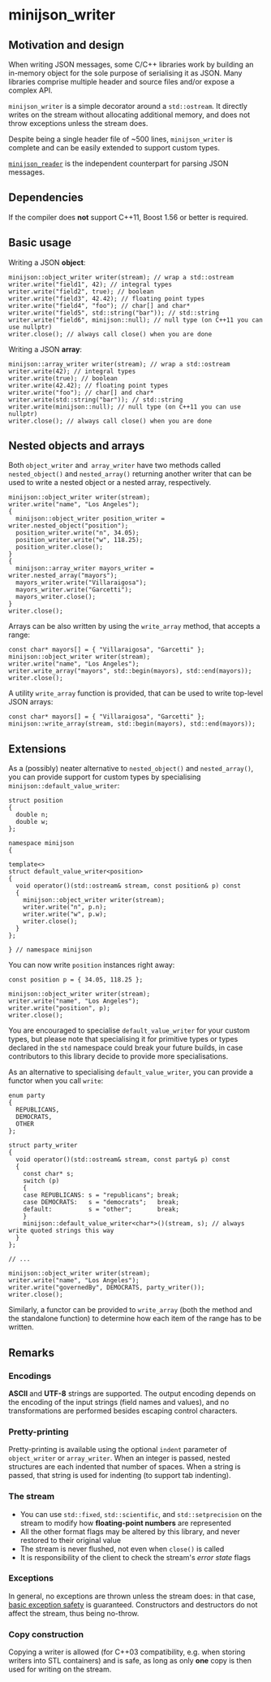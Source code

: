 # minijson_writer

## Motivation and design

When writing JSON messages, some C/C++ libraries work by building an in-memory object for the sole purpose of serialising it as JSON. Many libraries comprise multiple header and source files and/or expose a complex API.

`minijson_writer` is a simple decorator around a `std::ostream`. It directly writes on the stream without allocating additional memory, and does not throw exceptions unless the stream does.

Despite being a single header file of ~500 lines, `minijson_writer` is complete and can be easily extended to support custom types.

[`minijson_reader`](https://github.com/giacomodrago/minijson_reader) is the independent counterpart for parsing JSON messages.

## Dependencies

If the compiler does **not** support C++11, Boost 1.56 or better is required.

## Basic usage

Writing a JSON **object**:

```
minijson::object_writer writer(stream); // wrap a std::ostream
writer.write("field1", 42); // integral types
writer.write("field2", true); // boolean
writer.write("field3", 42.42); // floating point types
writer.write("field4", "foo"); // char[] and char*
writer.write("field5", std::string("bar")); // std::string
writer.write("field6", minijson::null); // null type (on C++11 you can use nullptr)
writer.close(); // always call close() when you are done
```

Writing a JSON **array**:

```
minijson::array_writer writer(stream); // wrap a std::ostream
writer.write(42); // integral types
writer.write(true); // boolean
writer.write(42.42); // floating point types
writer.write("foo"); // char[] and char*
writer.write(std::string("bar")); // std::string
writer.write(minijson::null); // null type (on C++11 you can use nullptr)
writer.close(); // always call close() when you are done
```

## Nested objects and arrays

Both `object_writer` and` array_writer` have two methods called `nested_object()` and `nested_array()` returning another writer that can be used to write a nested object or a nested array, respectively.

```
minijson::object_writer writer(stream);
writer.write("name", "Los Angeles");
{
  minijson::object_writer position_writer = writer.nested_object("position");
  position_writer.write("n", 34.05);
  position_writer.write("w", 118.25);
  position_writer.close();
}
{
  minijson::array_writer mayors_writer = writer.nested_array("mayors");
  mayors_writer.write("Villaraigosa");
  mayors_writer.write("Garcetti");
  mayors_writer.close();
}
writer.close();
```

Arrays can be also written by using the `write_array` method, that accepts a range:

```
const char* mayors[] = { "Villaraigosa", "Garcetti" };
minijson::object_writer writer(stream);
writer.write("name", "Los Angeles");
writer.write_array("mayors", std::begin(mayors), std::end(mayors));
writer.close();
```

A utility `write_array` function is provided, that can be used to write top-level JSON arrays:

```
const char* mayors[] = { "Villaraigosa", "Garcetti" };
minijson::write_array(stream, std::begin(mayors), std::end(mayors));
```

## Extensions

As a (possibly) neater alternative to `nested_object()` and `nested_array()`, you can provide support for custom types by specialising `minijson::default_value_writer`:

```
struct position
{
  double n;
  double w;
};

namespace minijson
{

template<>
struct default_value_writer<position>
{
  void operator()(std::ostream& stream, const position& p) const
  {
    minijson::object_writer writer(stream);
    writer.write("n", p.n);
    writer.write("w", p.w);
    writer.close();
  }
};

} // namespace minijson
```

You can now write `position` instances right away:

```
const position p = { 34.05, 118.25 };

minijson::object_writer writer(stream);
writer.write("name", "Los Angeles");
writer.write("position", p);
writer.close();
```

You are encouraged to specialise `default_value_writer` for your custom types, but please note that specialising it for primitive types or types declared in the `std` namespace could break your future builds, in case contributors to this library decide to provide more specialisations.

As an alternative to specialising `default_value_writer`, you can provide a functor when you call `write`:

```
enum party
{
  REPUBLICANS,
  DEMOCRATS,
  OTHER
};

struct party_writer
{
  void operator()(std::ostream& stream, const party& p) const
  {
    const char* s;
    switch (p)
    {
    case REPUBLICANS: s = "republicans"; break;
    case DEMOCRATS:   s = "democrats";   break;
    default:          s = "other";       break;
    }
    minijson::default_value_writer<char*>()(stream, s); // always write quoted strings this way
  }
};

// ...

minijson::object_writer writer(stream);
writer.write("name", "Los Angeles");
writer.write("governedBy", DEMOCRATS, party_writer());
writer.close();
```

Similarly, a functor can be provided to `write_array` (both the method and the standalone function) to determine how each item of the range has to be written.

## Remarks

### Encodings

**ASCII** and **UTF-8** strings are supported. The output encoding depends on the encoding of the input strings (field names and values), and no transformations are performed besides escaping control characters.

### Pretty-printing

Pretty-printing is available using the optional `indent` parameter of `object_writer` or `array_writer`. When an integer is passed, nested structures are each indented that number of spaces. When a string is passed, that string is used for indenting (to support tab indenting).

### The stream

- You can use `std::fixed`, `std::scientific`, and `std::setprecision` on the stream to modify how **floating-point numbers** are represented
- All the other format flags may be altered by this library, and never restored to their original value
- The stream is never flushed, not even when `close()` is called
- It is responsibility of the client to check the stream's *error state* flags

### Exceptions

In general, no exceptions are thrown unless the stream does: in that case, [basic exception safety](http://en.wikipedia.org/wiki/Exception_safety) is guaranteed. Constructors and destructors do not affect the stream, thus being no-throw.

### Copy construction

Copying a writer is allowed (for C++03 compatibility, e.g. when storing writers into STL containers) and is safe, as long as only **one** copy is then used for writing on the stream.
